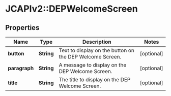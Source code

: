 # JCAPIv2::DEPWelcomeScreen

## Properties
Name | Type | Description | Notes
------------ | ------------- | ------------- | -------------
**button** | **String** | Text to display on the button on the DEP Welcome Screen. | [optional] 
**paragraph** | **String** | A message to display on the DEP Welcome Screen. | [optional] 
**title** | **String** | The title to display on the DEP Welcome Screen. | [optional] 

